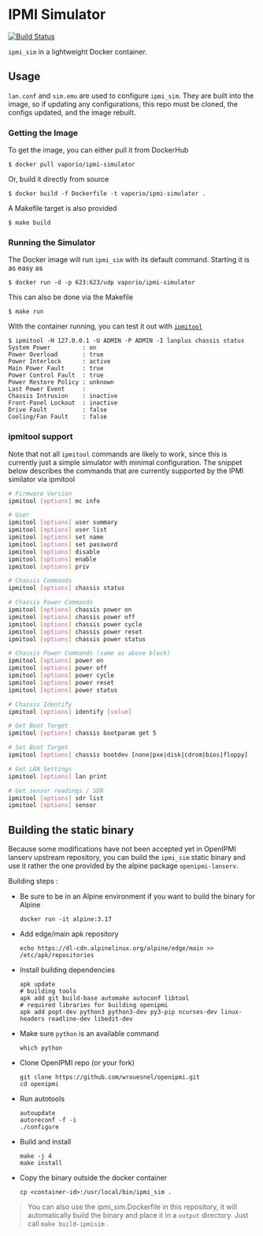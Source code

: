 # IPMI Simulator

[![Build Status](https://build.vio.sh/buildStatus/icon?job=vapor-ware/ipmi-simulator/master)](https://build.vio.sh/blue/organizations/jenkins/vapor-ware%2Fipmi-simulator/activity)

`ipmi_sim` in a lightweight Docker container.

## Usage
`lan.conf` and `sim.emu` are used to configure `ipmi_sim`. They are built into the image,
so if updating any configurations, this repo must be cloned, the configs updated, and the
image rebuilt.

### Getting the Image
To get the image, you can either pull it from DockerHub

```console
$ docker pull vaporio/ipmi-simulator
```
 
 
Or, build it directly from source

```console
$ docker build -f Dockerfile -t vaporio/ipmi-simulator .
```

A Makefile target is also provided

```console
$ make build
```

### Running the Simulator
The Docker image will run `ipmi_sim` with its default command. Starting it is as easy as

```console
$ docker run -d -p 623:623/udp vaporio/ipmi-simulator
```

This can also be done via the Makefile

```console
$ make run
```

With the container running, you can test it out with [`ipmitool`](https://github.com/ipmitool/ipmitool)

```console
$ ipmitool -H 127.0.0.1 -U ADMIN -P ADMIN -I lanplus chassis status
System Power         : on
Power Overload       : true
Power Interlock      : active
Main Power Fault     : true
Power Control Fault  : true
Power Restore Policy : unknown
Last Power Event     : 
Chassis Intrusion    : inactive
Front-Panel Lockout  : inactive
Drive Fault          : false
Cooling/Fan Fault    : false
```

### ipmitool support
Note that not all `ipmitool` commands are likely to work, since this is currently just
a simple simulator with minimal configuration. The snippet below describes the commands
that are currently supported by the IPMI similator via ipmitool

```bash
# Firmware Version
ipmitool [options] mc info

# User
ipmitool [options] user summary
ipmitool [options] user list
ipmitool [options] set name
ipmitool [options] set password
ipmitool [options] disable
ipmitool [options] enable
ipmitool [options] priv

# Chassis Commands
ipmitool [options] chassis status

# Chassis Power Commands
ipmitool [options] chassis power on
ipmitool [options] chassis power off
ipmitool [options] chassis power cycle
ipmitool [options] chassis power reset
ipmitool [options] chassis power status

# Chassis Power Commands (same as above block)
ipmitool [options] power on
ipmitool [options] power off
ipmitool [options] power cycle
ipmitool [options] power reset
ipmitool [options] power status

# Chassis Identify
ipmitool [options] identify [value]

# Get Boot Target
ipmitool [options] chassis bootparam get 5

# Set Boot Target
ipmitool [options] chassis bootdev [none|pxe|disk|cdrom|bios|floppy]

# Get LAN Settings
ipmitool [options] lan print

# Get sensor readings / SDR
ipmitool [options] sdr list
ipmitool [options] sensor
```

## Building the static binary

Because some modifications have not been accepted yet in OpenIPMI lanserv
upstream repository, you can build the `ipmi_sim` static binary and use it
rather the one provided by the alpine package `openipmi-lanserv`.

Building steps :
- Be sure to be in an Alpine environment if you want to build the binary for Alpine
  ```
  docker run -it alpine:3.17
  ```
- Add edge/main apk repository
  ```
  echo https://dl-cdn.alpinelinux.org/alpine/edge/main >> /etc/apk/repositories
  ```
- Install building dependencies
  ```
  apk update
  # building tools
  apk add git build-base automake autoconf libtool
  # required libraries for building openipmi
  apk add popt-dev python3 python3-dev py3-pip ncurses-dev linux-headers readline-dev libedit-dev
  ```
- Make sure `python` is an available command
  ```
  which python
  ```
- Clone OpenIPMI repo (or your fork)
  ```
  git clone https://github.com/wrouesnel/openipmi.git
  cd openipmi
  ```
- Run autotools
  ```
  autoupdate
  autoreconf -f -i
  ./configure
  ```
- Build and install
  ```
  make -j 4
  make install
  ```
- Copy the binary outside the docker container
  ```
  cp <container-id>:/usr/local/bin/ipmi_sim .
  ```

> You can also use the ipmi_sim.Dockerfile in this repository, it will automatically
> build the binary and place it in a `output` directory.
> Just call `make build-ipmisim` .
